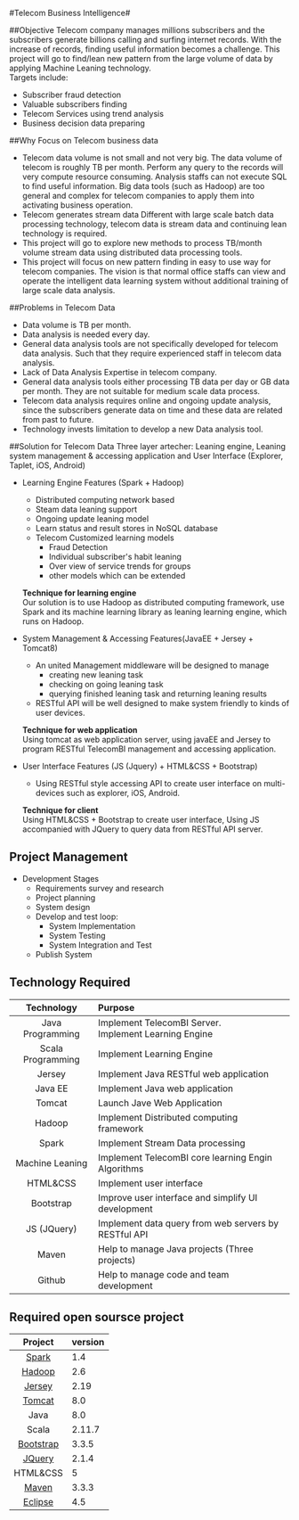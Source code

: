 #Telecom Business Intelligence#

##Objective
Telecom company manages millions subscribers and the subscribers generate billions calling and surfing internet records. With the increase of records, finding useful information becomes a challenge. 
This project will go to find/lean new pattern from the large volume of data by applying Machine Leaning technology. <br/>
Targets include: 
- Subscriber fraud detection
- Valuable subscribers finding
- Telecom Services using trend analysis
- Business decision data preparing

##Why Focus on Telecom business data
- Telecom data volume is not small and not very big.
  The data volume of telecom is roughly TB per month. Perform any query to the records will very compute resource consuming. Analysis staffs can not execute SQL to find useful information. Big data tools (such as Hadoop) are too general and complex for telecom companies to apply them into activating business operation. 
- Telecom generates stream data
  Different with large scale batch data processing technology, telecom data is stream data and continuing lean technology is required.
- This project will go to explore new methods to process TB/month volume stream data using distributed data processing tools.
- This project will focus on new pattern finding in easy to use way for telecom companies. The vision is that normal office staffs can view and operate the intelligent data learning system without additional training of large scale data analysis.  

##Problems in Telecom Data
- Data volume is TB per month.
- Data analysis is needed every day.
- General data analysis tools are not specifically developed for telecom data analysis. Such that they require experienced staff in telecom data analysis.
- Lack of Data Analysis Expertise in telecom company.
- General data analysis tools either processing TB data per day or GB data per month. They are not suitable for medium scale data process. 
- Telecom data analysis requires online and ongoing update analysis, since the subscribers generate data on time and these data are related from past to future.
- Technology invests limitation to develop a new Data analysis tool.

##Solution for Telecom Data
Three layer artecher: Leaning engine, Leaning system management & accessing application and User Interface (Explorer, Taplet, iOS, Android)
- Learning Engine Features (Spark + Hadoop)
  - Distributed computing network based
  - Steam data leaning support
  - Ongoing update leaning model
  - Learn status and result stores in NoSQL database
  - Telecom Customized learning models
    - Fraud Detection
    - Individual subscriber's habit leaning 
    - Over view of service trends for groups
    - other models which can be extended 

  **Technique for learning engine** </br>
  Our solution is to use Hadoop as distributed computing framework, use Spark and its machine learning library as leaning learning engine, which runs on Hadoop.
- System Management & Accessing Features(JavaEE + Jersey + Tomcat8)
  - An united Management middleware will be designed to manage 
    - creating new leaning task
    - checking on going leaning task
    - querying finished leaning task and returning leaning results
  - RESTful API will be well designed to make system friendly to kinds of user devices.

  **Technique for web application** </br>
  Using tomcat as web application server, using javaEE and Jersey to program RESTful TelecomBI management and accessing application.
- User Interface Features (JS (Jquery) + HTML&CSS + Bootstrap)
  - Using RESTful style accessing API to create user interface on multi-devices such as explorer, iOS, Android.

  **Technique for client** </br>
  Using HTML&CSS + Bootstrap to create user interface, Using JS accompanied with JQuery to query data from RESTful API server.

## Project Management
- Development Stages
  - Requirements survey and research
  - Project planning
  - System design
  - Develop and test loop:
    - System Implementation 
    - System Testing
    - System Integration and Test
  - Publish System 

## Technology Required
| Technology | Purpose |
|:--:|:---|
|Java Programming| Implement TelecomBI Server. </br> Implement Learning Engine|
|Scala Programming| Implement Learning Engine|
|Jersey| Implement Java RESTful web application|
|Java EE| Implement Java web application|
|Tomcat| Launch Jave Web Application|
|Hadoop| Implement Distributed computing framework|
|Spark| Implement Stream Data processing|
|Machine Leaning| Implement TelecomBI core learning Engin Algorithms|
|HTML&CSS| Implement user interface|
|Bootstrap| Improve user interface and simplify UI development|
|JS (JQuery)| Implement data query from web servers by RESTful API|
|Maven| Help to manage Java projects (Three projects)|
|Github| Help to manage code and team development|

## Required open soursce project
| Project | version|
|:--:|:---|
|[Spark](http://spark.apache.org)|1.4|
|[Hadoop]()|2.6|
|[Jersey]()|2.19|
|[Tomcat]()|8.0|
|Java|8.0|
|Scala|2.11.7|
|[Bootstrap]()|3.3.5|
|[JQuery]()|2.1.4|
|HTML&CSS| 5|
|[Maven]()|3.3.3|
|[Eclipse]()|4.5|
  




